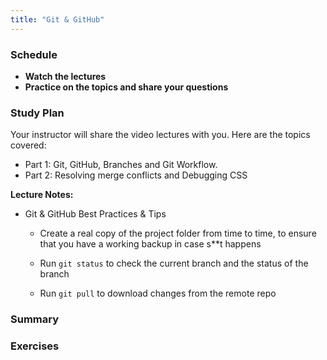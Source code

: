 ```yaml
---
title: "Git & GitHub"
---
```


### Schedule

  - **Watch the lectures**
  - **Practice on the topics and share your questions**

### Study Plan

  Your instructor will share the video lectures with you. Here are the topics covered:

  - Part 1: Git, GitHub, Branches and Git Workflow.
  - Part 2: Resolving merge conflicts and Debugging CSS

  **Lecture Notes:**

  - Git & GitHub Best Practices & Tips  

    - Create a real copy of the project folder from time to time, to ensure that you have a working backup in case s**t happens

    - Run `git status` to check the current branch and the status of the branch

    - Run `git pull` to download changes from the remote repo

### Summary

### Exercises